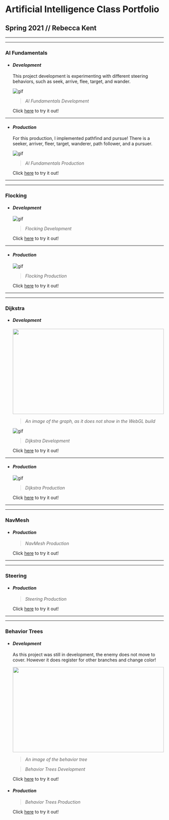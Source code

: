 # Artificial Intelligence Class Portfolio
## Spring 2021 // Rebecca Kent

-----------------------------------------------------------------------------------------------

-----------------------------------------------------------------------------------------------

### AI Fundamentals

- #### **_Development_**

  This project development is experimenting with different steering behaviors, such as seek, arrive, flee, target, and wander.

  ![gif](https://github.com/FracturedDiamond/AI_Portfolio/blob/main/PNGs/Fundamentals_Dev.gif?raw=true)
  
  > _AI Fundamentals Development_

  Click [here](https://fractureddiamond.github.io/AI_Fundamentals/) to try it out!
  
-----------------------------------------------------------------------------------------------
  
- #### **_Production_**

  For this production, I implemented pathfind and pursue! There is a seeker, arriver, fleer, target, wanderer, path follower, and a pursuer.

  ![gif](https://github.com/FracturedDiamond/AI_Portfolio/blob/main/PNGs/Fundamentals_Pro.gif?raw=true)

  > _AI Fundamentals Production_

  Click [here](https://fractureddiamond.github.io/AI_Fundamentals_Production/) to try it out!
  
-----------------------------------------------------------------------------------------------

-----------------------------------------------------------------------------------------------

### Flocking

- #### **_Development_**

  ![gif](https://github.com/FracturedDiamond/AI_Portfolio/blob/main/PNGs/Flocking_Dev.gif?raw=true)
  
  > _Flocking Development_

  Click [here](https://fractureddiamond.github.io/AI_Flocking_Development/) to try it out!

-----------------------------------------------------------------------------------------------
  
- #### **_Production_**

  ![gif](https://github.com/FracturedDiamond/AI_Portfolio/blob/main/PNGs/Flocking_Pro.gif?raw=true)
  
  > _Flocking Production_

  Click [here](https://fractureddiamond.github.io/AI_Flocking_Production/) to try it out!
  
-----------------------------------------------------------------------------------------------

-----------------------------------------------------------------------------------------------

### Dijkstra

- #### **_Development_**
  
  <img src="https://user-images.githubusercontent.com/49692399/117160420-f1890600-ad75-11eb-8f8d-f84b3d72b83c.png" width="480" height="270">

  > _An image of the graph, as it does not show in the WebGL build_
  
  ![gif](https://github.com/FracturedDiamond/AI_Portfolio/blob/main/PNGs/Dijkstra_Dev.gif?raw=true)
  
  > _Dijkstra Development_
  
  Click [here](https://fractureddiamond.github.io/AI_Dijkstra_Development/) to try it out!

-----------------------------------------------------------------------------------------------
  
- #### **_Production_**

  ![gif](https://github.com/FracturedDiamond/AI_Portfolio/blob/main/PNGs/Dijkstra_Pro.gif?raw=true)
  
  > _Dijkstra Production_

  Click [here](https://fractureddiamond.github.io/AI_Dijkstra_Production/) to try it out!
  
-----------------------------------------------------------------------------------------------

-----------------------------------------------------------------------------------------------

### NavMesh
  
- #### **_Production_**

  > _NavMesh Production_

  Click [here](https://fractureddiamond.github.io/NavMesh_Production/) to try it out!
  
-----------------------------------------------------------------------------------------------

-----------------------------------------------------------------------------------------------

### Steering

- #### **_Production_**

  > _Steering Production_

  Click [here](https://fractureddiamond.github.io/AI_Steering_Production/) to try it out!
  
-----------------------------------------------------------------------------------------------

-----------------------------------------------------------------------------------------------

### Behavior Trees

- #### **_Development_**
  
  As this project was still in development, the enemy does not move to cover. However it does register
  for other branches and change color!
  
  <img src="https://user-images.githubusercontent.com/49692399/117162634-cc959280-ad77-11eb-8e28-6c6393a801bf.png" width="480" height="270">
  
  > _An image of the behavior tree_

  > _Behavior Trees Development_
  
  Click [here](https://fractureddiamond.github.io/AI_BehaviorTrees_Development/) to try it out!
  
- #### **_Production_**

  > _Behavior Trees Production_

  Click [here](https://fractureddiamond.github.io/AI_BehaviorTrees_Production_V02/) to try it out!
  
  
